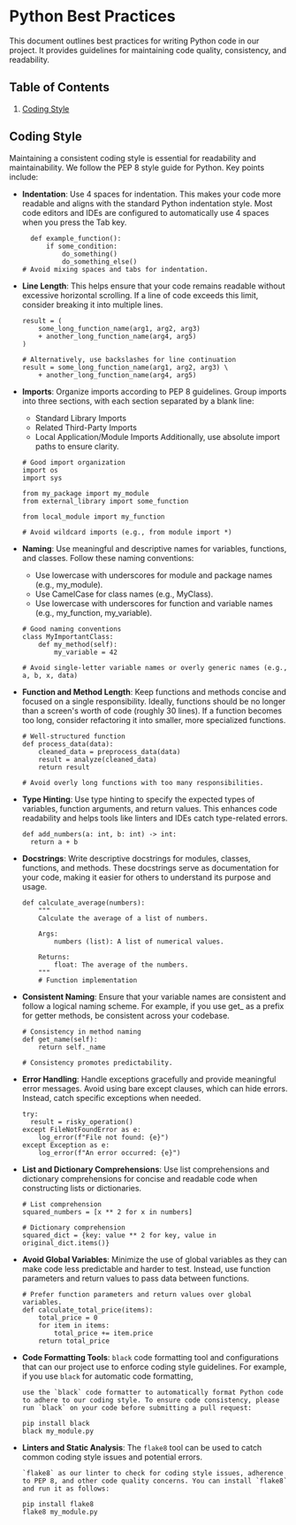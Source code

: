 # Python Best Practices

This document outlines best practices for writing Python code in our project. It provides guidelines for maintaining code quality, consistency, and readability.

## Table of Contents

1. [Coding Style](#coding-style)

## Coding Style

Maintaining a consistent coding style is essential for readability and maintainability. We follow the PEP 8 style guide for Python. Key points include:

- **Indentation**: Use 4 spaces for indentation. This makes your code more readable and aligns with the standard Python indentation style. Most code editors and IDEs are configured to automatically use 4 spaces when you press the Tab key.
  
  ```
    def example_function():
        if some_condition:
            do_something()
            do_something_else()
  # Avoid mixing spaces and tabs for indentation.
  ```

- **Line Length**: This helps ensure that your code remains readable without excessive horizontal scrolling. If a line of code exceeds this limit, consider breaking it into multiple lines.
  
  ```
  result = (
      some_long_function_name(arg1, arg2, arg3)
      + another_long_function_name(arg4, arg5)
  )
  
  # Alternatively, use backslashes for line continuation
  result = some_long_function_name(arg1, arg2, arg3) \
      + another_long_function_name(arg4, arg5)

  ```
- **Imports**: Organize imports according to PEP 8 guidelines. Group imports into three sections, with each section separated by a blank line:

    * Standard Library Imports
    * Related Third-Party Imports
    * Local Application/Module Imports
    Additionally, use absolute import paths to ensure clarity.

    ```
    # Good import organization
    import os
    import sys
    
    from my_package import my_module
    from external_library import some_function
    
    from local_module import my_function
    
    # Avoid wildcard imports (e.g., from module import *)

    ```
- **Naming**: Use meaningful and descriptive names for variables, functions, and classes. Follow these naming conventions:

  * Use lowercase with underscores for module and package names (e.g., my_module).
  * Use CamelCase for class names (e.g., MyClass).
  * Use lowercase with underscores for function and variable names (e.g., my_function, my_variable).
    
  ```
  # Good naming conventions
  class MyImportantClass:
      def my_method(self):
          my_variable = 42
  
  # Avoid single-letter variable names or overly generic names (e.g., a, b, x, data)

  ```

- **Function and Method Length**: Keep functions and methods concise and focused on a single responsibility. Ideally, functions should be no longer than a screen's worth of code (roughly 30 lines). If a function becomes too long, consider refactoring it into smaller, more specialized functions.
  
  ```
  # Well-structured function
  def process_data(data):
      cleaned_data = preprocess_data(data)
      result = analyze(cleaned_data)
      return result
  
  # Avoid overly long functions with too many responsibilities.

  ```

- **Type Hinting**: Use type hinting to specify the expected types of variables, function arguments, and return values. This enhances code readability and helps tools like linters and IDEs catch type-related errors.

  ```
  def add_numbers(a: int, b: int) -> int:
    return a + b
  ```

- **Docstrings**: Write descriptive docstrings for modules, classes, functions, and methods. These docstrings serve as documentation for your code, making it easier for others to understand its purpose and usage.

  ```
  def calculate_average(numbers):
      """
      Calculate the average of a list of numbers.
  
      Args:
          numbers (list): A list of numerical values.
  
      Returns:
          float: The average of the numbers.
      """
      # Function implementation
  ```

- **Consistent Naming**: Ensure that your variable names are consistent and follow a logical naming scheme. For example, if you use get_ as a prefix for getter methods, be consistent across your codebase.
  ```
  # Consistency in method naming
  def get_name(self):
      return self._name
  
  # Consistency promotes predictability.
  ```

- **Error Handling**: Handle exceptions gracefully and provide meaningful error messages. Avoid using bare except clauses, which can hide errors. Instead, catch specific exceptions when needed.
  ```
  try:
    result = risky_operation()
  except FileNotFoundError as e:
      log_error(f"File not found: {e}")
  except Exception as e:
      log_error(f"An error occurred: {e}")
    ```

- **List and Dictionary Comprehensions**: Use list comprehensions and dictionary comprehensions for concise and readable code when constructing lists or dictionaries.
  ```
  # List comprehension
  squared_numbers = [x ** 2 for x in numbers]
  
  # Dictionary comprehension
  squared_dict = {key: value ** 2 for key, value in original_dict.items()}
  ```

- **Avoid Global Variables**: Minimize the use of global variables as they can make code less predictable and harder to test. Instead, use function parameters and return values to pass data between functions.
  ```
  # Prefer function parameters and return values over global variables.
  def calculate_total_price(items):
      total_price = 0
      for item in items:
          total_price += item.price
      return total_price

  ```

- **Code Formatting Tools**: `black` code formatting tool and configurations that can our project use to enforce coding style guidelines. For example, if you use `black` for automatic code formatting,

  ```
  use the `black` code formatter to automatically format Python code to adhere to our coding style. To ensure code consistency, please run `black` on your code before submitting a pull request:

  pip install black
  black my_module.py
  ```

- **Linters and Static Analysis**: The `flake8` tool can be used to catch common coding style issues and potential errors.
  ```
  `flake8` as our linter to check for coding style issues, adherence to PEP 8, and other code quality concerns. You can install `flake8` and run it as follows:
  
  pip install flake8
  flake8 my_module.py
  ```

